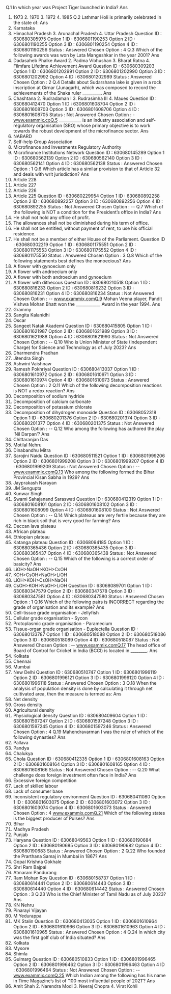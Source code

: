 Q.1 In which year was Project Tiger launched in India? Ans
1. 1973 2. 1970 3. 1972 4. 1985
Q.2 Lathmar Holi is primarily celebrated in the state of: Ans
1. Karnataka
2. Himachal Pradesh 3. Arunachal Pradesh 4. Uttar Pradesh
Question ID : 630680305975 Option 1 ID : 6306801190253 Option 2 ID : 6306801190255 Option 3 ID : 6306801190254 Option 4 ID : 6306801190256 Status : Answered
Chosen Option : 4
Q.3 Which of the following awards was won by Lata Mangeshkar in the year 2001? Ans
1. Dadasaheb Phalke Award 2. Padma Vibhushan 3. Bharat Ratna 4. Filmfare Lifetime Achievement Award
Question ID : 630680309203 Option 1 ID : 6306801202991 Option 2 ID : 6306801202990 Option 3 ID : 6306801202992 Option 4 ID : 6306801202989 Status : Answered
Chosen Option : 2
Q.4 Details about Sudarshana lake is given in a rock inscription at Girnar (Junagarh), which was composed to record the achievements of the Shaka ruler _________.
Ans
1. Chashtana 2. Rudradaman I 3. Rudrasimha III 4. Maues
Question ID : 630680412470 Option 1 ID : 6306801608704 Option 2 ID : 6306801608703 Option 3 ID : 6306801608706 Option 4 ID : 6306801608705 Status : Not Answered
Chosen Option : -www.exammix.coQ.5 ___________ is an industry association and self-regulatory organisation (SRO) whose
primary objective is to work towards the robust development of the microfinance
sector.
Ans
1. NABARD
2. Self-help Group Association
3. Microfinance and Investments Regulatory Authority
4. Microfinance Institutions Network
Question ID : 630680145289
Option 1 ID : 630680562139
Option 2 ID : 630680562140
Option 3 ID : 630680562141
Option 4 ID : 630680562138
Status : Answered
Chosen Option : 1
Q.6 Which article has a similar provision to that of Article 32 and deals with writ
jurisdiction?
Ans
1. Article 228
2. Article 227
3. Article 226
4. Article 225
Question ID : 630680229954
Option 1 ID : 630680892258
Option 2 ID : 630680892257
Option 3 ID : 630680892256
Option 4 ID : 630680892255
Status : Not Answered
Chosen Option : --
Q.7 Which of the following is NOT a condition for the President’s office in India?
Ans
1. He shall not hold any office of profit.
2. The allowances shall not be diminished during his term of office.
3. He shall not be entitled, without payment of rent, to use his official residence.
4. He shall not be a member of either House of the Parliament.
Question ID : 630680302219
Option 1 ID : 6306801175551
Option 2 ID : 6306801175553
Option 3 ID : 6306801175552
Option 4 ID : 6306801175550
Status : Answered
Chosen Option : 3
Q.8 Which of the following statements best defines the monoecious?
Ans
1. A flower with gynoecium only
2. A flower with androecium only
3. A flower with both androecium and gynoecium
4. A flower with dithecous
Question ID : 630680210518
Option 1 ID : 630680816233
Option 2 ID : 630680816232
Option 3 ID : 630680816231
Option 4 ID : 630680816234
Status : Not Answered
Chosen Option : --
www.exammix.comQ.9 Mohan Veena player, Pandit Vishwa Mohan Bhatt won the ____________ Award in the
year 1994.
Ans
1. Grammy
2. Sangita Kalanidhi
3. Oscar
4. Sangeet Natak Akademi
Question ID : 630680415805
Option 1 ID : 6306801621987
Option 2 ID : 6306801621989
Option 3 ID : 6306801621988
Option 4 ID : 6306801621990
Status : Not Answered
Chosen Option : --
Q.10 Who is Union Minister of State (Independent Charge) for Science and Technology as of
July 2023?
Ans
1. Dharmendra Pradhan
2. Jitendra Singh
3. Ashwini Vaishnaw
4. Ramesh Pokhriyal
Question ID : 630680413037
Option 1 ID : 6306801610972
Option 2 ID : 6306801610971
Option 3 ID : 6306801610974
Option 4 ID : 6306801610973
Status : Answered
Chosen Option : 2
Q.11 Which of the following decomposition reactions is NOT a redox reaction?
Ans
1. Decomposition of sodium hydride
2. Decomposition of calcium carbonate
3. Decomposition of potassium chlorate
4. Decomposition of dihydrogen monoxide
Question ID : 63068052318
Option 1 ID : 630680201376
Option 2 ID : 630680201374
Option 3 ID : 630680201377
Option 4 ID : 630680201375
Status : Not Answered
Chosen Option : --
Q.12 Who among the following has authored the play ‘Nil Darpan’?
Ans
1. Chittaranjan Das
2. Motilal Nehru
3. Dinabandhu Mitra
4. Sarojini Naidu
Question ID : 630680511521
Option 1 ID : 6306801999206
Option 2 ID : 6306801999208
Option 3 ID : 6306801999207
Option 4 ID : 6306801999209
Status : Not Answered
Chosen Option : --
www.exammix.comQ.13 Who among the following formed the Bihar Provincial Kisan Sabha in 1929?
Ans
1. Jayprakash Narayan
2. JM Sengupta
3. Kunwar Singh
4. Swami Sahajanand Saraswati
Question ID : 630680412319
Option 1 ID : 6306801608101
Option 2 ID : 6306801608102
Option 3 ID : 6306801608099
Option 4 ID : 6306801608100
Status : Not Answered
Chosen Option : --
Q.14 Which plateaus are very fertile because they are rich in black soil that is very good for
farming?
Ans
1. Deccan lava plateau
2. African plateau
3. Ethiopian plateau
4. Katanga plateau
Question ID : 63068094185
Option 1 ID : 630680365436
Option 2 ID : 630680365435
Option 3 ID : 630680365437
Option 4 ID : 630680365438
Status : Not Answered
Chosen Option : --
Q.15 Which of the following is a correct order of basicity?
Ans
1. LiOH>NaOH>KOH>CsOH
2. KOH>CsOH>NaOH>LiOH
3. LiOH>KOH>CsOH>NaOH
4. CsOH>KOH>NaOH>LiOH
Question ID : 63068089701
Option 1 ID : 630680347579
Option 2 ID : 630680347578
Option 3 ID : 630680347581
Option 4 ID : 630680347580
Status : Answered
Chosen Option : 1
Q.16 Which of the following pairs is INCORRECT regarding the grade of organisation and
its example?
Ans
1. Cell-tissue grade organisation - Jellyfish
2. Cellular grade organisation - Sycon
3. Protoplasmic grade organisation - Paramecium
4. Tissue-organ grade organisation - Euplectella
Question ID : 630680133787
Option 1 ID : 630680518088
Option 2 ID : 630680518086
Option 3 ID : 630680518089
Option 4 ID : 630680518087
Status : Not Answered
Chosen Option : --
www.exammix.comQ.17 The head office of Board of Control for Cricket in India (BCCI) is located in ________.
Ans
1. Kolkata
2. Chennai
3. Mumbai
4. New Delhi
Question ID : 630680510747
Option 1 ID : 6306801996119
Option 2 ID : 6306801996121
Option 3 ID : 6306801996120
Option 4 ID : 6306801996118
Status : Answered
Chosen Option : 3
Q.18 When the analysis of population density is done by calculating it through net
cultivated area, then the measure is termed as:
Ans
1. Net density
2. Gross density
3. Agricultural density
4. Physiological density
Question ID : 630680409604
Option 1 ID : 6306801597247
Option 2 ID : 6306801597248
Option 3 ID : 6306801597245
Option 4 ID : 6306801597246
Status : Answered
Chosen Option : 4
Q.19 Mahendravarman I was the ruler of which of the following dynasties?
Ans
1. Pallava
2. Pandya
3. Chalukya
4. Chola
Question ID : 630680412335
Option 1 ID : 6306801608163
Option 2 ID : 6306801608164
Option 3 ID : 6306801608165
Option 4 ID : 6306801608166
Status : Not Answered
Chosen Option : --
Q.20 What challenge does foreign investment often face in India?
Ans
1. Excessive foreign competition
2. Lack of skilled labour
3. Lack of consumer base
4. Inconsistent regulatory environment
Question ID : 630680411080
Option 1 ID : 6306801603075
Option 2 ID : 6306801603072
Option 3 ID : 6306801603074
Option 4 ID : 6306801603073
Status : Answered
Chosen Option : 4
www.exammix.comQ.21 Which of the following states is the biggest producer of Pulses?
Ans
1. Bihar
2. Madhya Pradesh
3. Punjab
4. Haryana
Question ID : 63068049563
Option 1 ID : 630680190684
Option 2 ID : 630680190685
Option 3 ID : 630680190682
Option 4 ID : 630680190683
Status : Answered
Chosen Option : 2
Q.22 Who founded the Prarthana Samaj in Mumbai in 1867?
Ans
1. Gopal Krishna Gokhale
2. Shri Ram Bajpai
3. Atmaram Pandurang
4. Ram Mohan Roy
Question ID : 630680158737
Option 1 ID : 630680614441
Option 2 ID : 630680614443
Option 3 ID : 630680614440
Option 4 ID : 630680614442
Status : Answered
Chosen Option : 3
Q.23 Who is the Chief Minister of Tamil Nadu as of July 2023?
Ans
1. KN Nehru
2. Pinarayi Vijayan
3. M Yedurappa
4. MK Stalin
Question ID : 630680413035
Option 1 ID : 6306801610964
Option 2 ID : 6306801610966
Option 3 ID : 6306801610963
Option 4 ID : 6306801610965
Status : Answered
Chosen Option : 4
Q.24 In which city was the first golf club of India situated?
Ans
1. Kolkata
2. Mysore
3. Shimla
4. Gulmarg
Question ID : 630680510833
Option 1 ID : 6306801996465
Option 2 ID : 6306801996462
Option 3 ID : 6306801996463
Option 4 ID : 6306801996464
Status : Not Answered
Chosen Option : --
www.exammix.comQ.25 Which Indian among the following has his name in Time Magazine’s list of ‘100 most influential people of 2021’?
Ans
1. Amit Shah 2. Narendra Modi 3. Neeraj Chopra 4. Virat Kohli